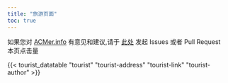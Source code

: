 ```yaml
---
title: "旅游页面"
toc: true
---
```



如果您对 [ACMer.info](https://acmer.info/) 有意见和建议,请于 [此处](https://github.com/acmerindex/acmer-info) 发起 Issues 或者 Pull Request
<br/>
<span>本页点击量<span id="busuanzi_value_page_pv"></span>
<br/>

{{< tourist_datatable "tourist" "tourist-address" "tourist-link" "tourist-author" >}}
